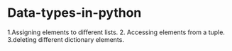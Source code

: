 # Data-types-in-python
1.Assigning elements to different lists.
2. Accessing elements from a tuple.
3.deleting different dictionary elements.

